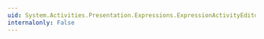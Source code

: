 ```yaml
---
uid: System.Activities.Presentation.Expressions.ExpressionActivityEditor.VerticalScrollBarVisibility
internalonly: False
---
```


